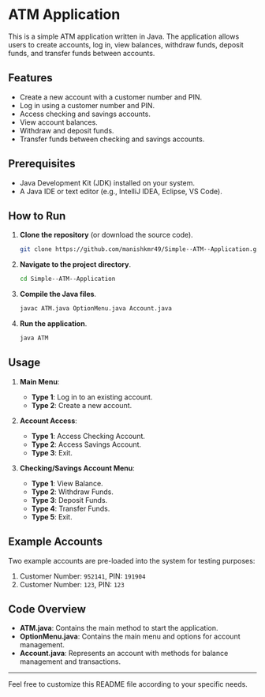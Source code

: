 # ATM Application

This is a simple ATM application written in Java. The application allows users to create accounts, log in, view balances, withdraw funds, deposit funds, and transfer funds between accounts. 

## Features

- Create a new account with a customer number and PIN.
- Log in using a customer number and PIN.
- Access checking and savings accounts.
- View account balances.
- Withdraw and deposit funds.
- Transfer funds between checking and savings accounts.

## Prerequisites

- Java Development Kit (JDK) installed on your system.
- A Java IDE or text editor (e.g., IntelliJ IDEA, Eclipse, VS Code).

## How to Run

1. **Clone the repository** (or download the source code).

    ```sh
    git clone https://github.com/manishkmr49/Simple--ATM--Application.git
    ```

2. **Navigate to the project directory**.

    ```sh
    cd Simple--ATM--Application
    ```

3. **Compile the Java files**.

    ```sh
    javac ATM.java OptionMenu.java Account.java
    ```

4. **Run the application**.

    ```sh
    java ATM
    ```

## Usage

1. **Main Menu**:
   - **Type 1**: Log in to an existing account.
   - **Type 2**: Create a new account.

2. **Account Access**:
   - **Type 1**: Access Checking Account.
   - **Type 2**: Access Savings Account.
   - **Type 3**: Exit.

3. **Checking/Savings Account Menu**:
   - **Type 1**: View Balance.
   - **Type 2**: Withdraw Funds.
   - **Type 3**: Deposit Funds.
   - **Type 4**: Transfer Funds.
   - **Type 5**: Exit.

## Example Accounts

Two example accounts are pre-loaded into the system for testing purposes:

1. Customer Number: `952141`, PIN: `191904`
2. Customer Number: `123`, PIN: `123`

## Code Overview

- **ATM.java**: Contains the main method to start the application.
- **OptionMenu.java**: Contains the main menu and options for account management.
- **Account.java**: Represents an account with methods for balance management and transactions.

---

Feel free to customize this README file according to your specific needs.
